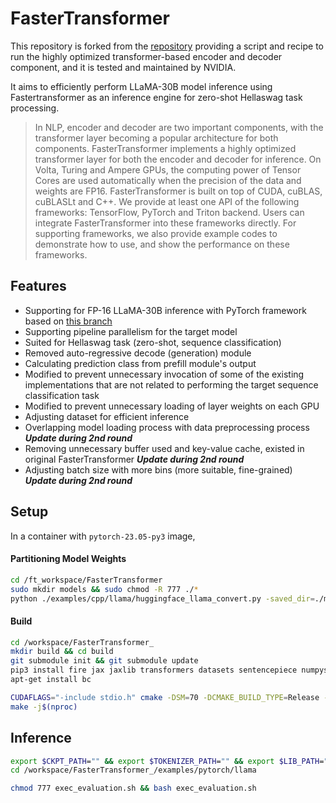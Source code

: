 # FasterTransformer

This repository is forked from the [repository](https://github.com/vitrun/FasterTransformer) providing a script and recipe to run the highly optimized transformer-based encoder and decoder component, and it is tested and maintained by NVIDIA.

It aims to efficiently perform LLaMA-30B model inference using Fastertransformer as an inference engine for zero-shot Hellaswag task processing.

>In NLP, encoder and decoder are two important components, with the transformer layer becoming a popular architecture for both components. FasterTransformer implements a highly optimized transformer layer for both the encoder and decoder for inference. On Volta, Turing and Ampere GPUs, the computing power of Tensor Cores are used automatically when the precision of the data and weights are FP16. FasterTransformer is built on top of CUDA, cuBLAS, cuBLASLt and C++. We provide at least one API of the following frameworks: TensorFlow, PyTorch and Triton backend. Users can integrate FasterTransformer into these frameworks directly. For supporting frameworks, we also provide example codes to demonstrate how to use, and show the performance on these frameworks.

## Features
- Supporting for FP-16 LLaMA-30B inference with PyTorch framework based on [this branch](https://github.com/vitrun/FasterTransformer/tree/llama_torch)
- Supporting pipeline parallelism for the target model
- Suited for Hellaswag task (zero-shot, sequence classification)
- Removed auto-regressive decode (generation) module
- Calculating prediction class from prefill module's output
- Modified to prevent unnecessary invocation of some of the existing implementations that are not related to performing the target sequence classification task
- Modified to prevent unnecessary loading of layer weights on each GPU
- Adjusting dataset for efficient inference
- Overlapping model loading process with data preprocessing process ***Update during 2nd round***
- Removing unnecessary buffer used and key-value cache, existed in original FasterTransformer ***Update during 2nd round***
- Adjusting batch size with more bins (more suitable, fine-grained) ***Update during 2nd round***

## Setup
In a container with `pytorch-23.05-py3` image,

#### Partitioning Model Weights
```bash
cd /ft_workspace/FasterTransformer
sudo mkdir models && sudo chmod -R 777 ./*
python ./examples/cpp/llama/huggingface_llama_convert.py -saved_dir=./models/llama -in_file=$MODEL_PATH -infer_gpu_num=4 -weight_data_type=fp16 -model_name=llama
```
#### Build
```bash
cd /workspace/FasterTransformer_
mkdir build && cd build
git submodule init && git submodule update
pip3 install fire jax jaxlib transformers datasets sentencepiece numpysocket
apt-get install bc

CUDAFLAGS="-include stdio.h" cmake -DSM=70 -DCMAKE_BUILD_TYPE=Release -DBUILD_PYT=ON -DBUILD_MULTI_GPU=ON -D PYTHON_PATH=/usr/bin/python3 ..
make -j$(nproc)
```

## Inference
```bash
export $CKPT_PATH="" && export $TOKENIZER_PATH="" && export $LIB_PATH=""
cd /workspace/FasterTransformer_/examples/pytorch/llama

chmod 777 exec_evaluation.sh && bash exec_evaluation.sh
```
